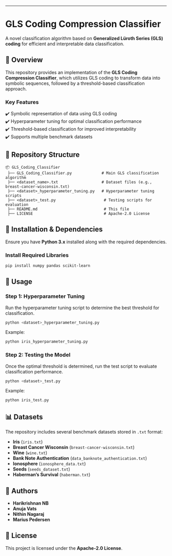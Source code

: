 ---

# **GLS Coding Compression Classifier**  
A novel classification algorithm based on **Generalized Lüroth Series (GLS) coding** for efficient and interpretable data classification.  

## **📌 Overview**  
This repository provides an implementation of the **GLS Coding Compression Classifier**, which utilizes GLS coding to transform data into symbolic sequences, followed by a threshold-based classification approach.  

### **Key Features**  
✔️ Symbolic representation of data using GLS coding  
✔️ Hyperparameter tuning for optimal classification performance  
✔️ Threshold-based classification for improved interpretability  
✔️ Supports multiple benchmark datasets  

## **📂 Repository Structure**  

```
📦 GLS_Coding_Classifier
 ├── GLS_Coding_Classifier.py             # Main GLS classification algorithm
 ├── <dataset_name>.txt                   # Dataset files (e.g., breast-cancer-wisconsin.txt)
 ├── <dataset>_hyperparameter_tuning.py   # Hyperparameter tuning scripts
 ├── <dataset>_test.py                     # Testing scripts for evaluation
 ├── README.md                             # This file
 ├── LICENSE                               # Apache-2.0 License
```

## **📌 Installation & Dependencies**  
Ensure you have **Python 3.x** installed along with the required dependencies.

### **Install Required Libraries**  
```bash
pip install numpy pandas scikit-learn
```

## **🚀 Usage**  
### **Step 1: Hyperparameter Tuning**  
Run the hyperparameter tuning script to determine the best threshold for classification.  

```bash
python <dataset>_hyperparameter_tuning.py
```
Example:  
```bash
python iris_hyperparameter_tuning.py
```

### **Step 2: Testing the Model**  
Once the optimal threshold is determined, run the test script to evaluate classification performance.  

```bash
python <dataset>_test.py
```
Example:  
```bash
python iris_test.py
```

## **📊 Datasets**  
The repository includes several benchmark datasets stored in `.txt` format:  
- **Iris** (`iris.txt`)  
- **Breast Cancer Wisconsin** (`breast-cancer-wisconsin.txt`)  
- **Wine** (`wine.txt`)  
- **Bank Note Authentication** (`data_banknote_authentication.txt`)  
- **Ionosphere** (`ionosphere_data.txt`)  
- **Seeds** (`seeds_dataset.txt`)  
- **Haberman’s Survival** (`haberman.txt`)  

## **🔬 Authors**  
- **Harikrishnan NB**  
- **Anuja Vats**  
- **Nithin Nagaraj**  
- **Marius Pedersen**  

## **📜 License**  
This project is licensed under the **Apache-2.0 License**.  

